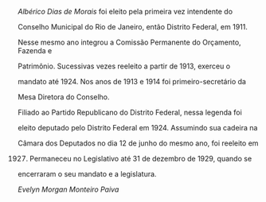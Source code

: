

*Albérico Dias de Morais* foi eleito pela primeira vez intendente do

Conselho Municipal do Rio de Janeiro, então Distrito Federal, em 1911.

Nesse mesmo ano integrou a Comissão Permanente do Orçamento, Fazenda e

Patrimônio. Sucessivas vezes reeleito a partir de 1913, exerceu o

mandato até 1924. Nos anos de 1913 e 1914 foi primeiro-secretário da

Mesa Diretora do Conselho.



Filiado ao Partido Republicano do Distrito Federal, nessa legenda foi

eleito deputado pelo Distrito Federal em 1924. Assumindo sua cadeira na

Câmara dos Deputados no dia 12 de junho do mesmo ano, foi reeleito em

1927. Permaneceu no Legislativo até 31 de dezembro de 1929, quando se

encerraram o seu mandato e a legislatura.



*Evelyn Morgan* *Monteiro Paiva*



